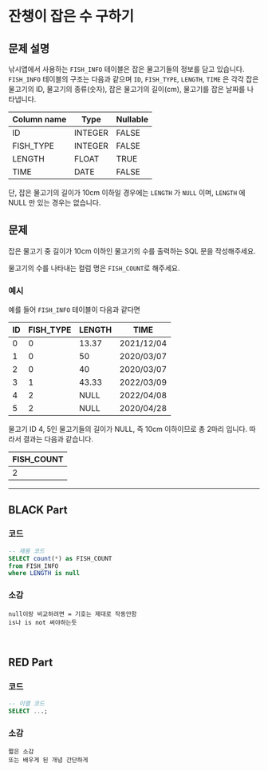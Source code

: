 # 잔챙이 잡은 수 구하기

## 문제 설명

낚시앱에서 사용하는 `FISH_INFO` 테이블은 잡은 물고기들의 정보를 담고 있습니다. `FISH_INFO` 테이블의 구조는 다음과 같으며 `ID`, `FISH_TYPE`, `LENGTH`, `TIME` 은 각각 잡은 물고기의 ID, 물고기의 종류(숫자), 잡은 물고기의 길이(cm), 물고기를 잡은 날짜를 나타냅니다.

| Column name | Type    | Nullable |
|-------------|---------|----------|
| ID          | INTEGER | FALSE    |
| FISH_TYPE   | INTEGER | FALSE    |
| LENGTH      | FLOAT   | TRUE     |
| TIME        | DATE    | FALSE    |

단, 잡은 물고기의 길이가 10cm 이하일 경우에는 `LENGTH` 가 `NULL` 이며, `LENGTH` 에 NULL 만 있는 경우는 없습니다.

## 문제

잡은 물고기 중 길이가 10cm 이하인 물고기의 수를 출력하는 SQL 문을 작성해주세요.

물고기의 수를 나타내는 컬럼 명은 `FISH_COUNT`로 해주세요.

### 예시

예를 들어 `FISH_INFO` 테이블이 다음과 같다면

| ID  | FISH_TYPE | LENGTH | TIME       |
|-----|-----------|--------|------------|
| 0   | 0         | 13.37  | 2021/12/04 |
| 1   | 0         | 50     | 2020/03/07 |
| 2   | 0         | 40     | 2020/03/07 |
| 3   | 1         | 43.33  | 2022/03/09 |
| 4   | 2         | NULL   | 2022/04/08 |
| 5   | 2         | NULL   | 2020/04/28 |

물고기 ID 4, 5인 물고기들의 길이가 NULL, 즉 10cm 이하이므로 총 2마리 입니다. 따라서 결과는 다음과 같습니다.

| FISH_COUNT |
|------------|
| 2          |




---

## BLACK Part

### 코드
```sql
-- 재용 코드
SELECT count(*) as FISH_COUNT
from FISH_INFO
where LENGTH is null
```
### 소감
```plaintext
null이랑 비교하려면 = 기호는 제대로 작동안함
is나 is not 써야하는듯
```

<br/>


## RED Part

### 코드
```sql
-- 이열 코드
SELECT ...;
```
### 소감
```plaintext
짧은 소감
또는 배우게 된 개념 간단하게
```